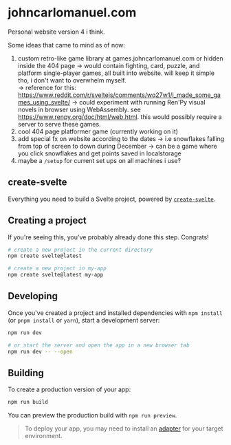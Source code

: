 # johncarlomanuel.com

Personal website version 4 i think.

Some ideas that came to mind as of now:

1. custom retro-like game library at games.johncarlomanuel.com or hidden inside the 404 page
   -> would contain fighting, card, puzzle, and platform single-player games, all built into website.
   will keep it simple tho, i don't want to overwhelm myself.  
    -> reference for this: <https://www.reddit.com/r/sveltejs/comments/wq27w1/i_made_some_games_using_svelte/>
   -> could experiment with running Ren'Py visual novels in browser using WebAssembly. see <https://www.renpy.org/doc/html/web.html>.
   this would possibly require a server to serve these games.
2. cool 404 page platformer game (currently working on it)
3. add special fx on website according to the dates
   -> i.e snowflakes falling from top of screen to down during December
   -> can be a game where you click snowflakes and get points saved in localstorage
4. maybe a `/setup` for current set ups on all machines i use?

## create-svelte

Everything you need to build a Svelte project, powered by [`create-svelte`](https://github.com/sveltejs/kit/tree/master/packages/create-svelte).

## Creating a project

If you're seeing this, you've probably already done this step. Congrats!

```bash
# create a new project in the current directory
npm create svelte@latest

# create a new project in my-app
npm create svelte@latest my-app
```

## Developing

Once you've created a project and installed dependencies with `npm install` (or `pnpm install` or `yarn`), start a development server:

```bash
npm run dev

# or start the server and open the app in a new browser tab
npm run dev -- --open
```

## Building

To create a production version of your app:

```bash
npm run build
```

You can preview the production build with `npm run preview`.

> To deploy your app, you may need to install an [adapter](https://kit.svelte.dev/docs/adapters) for your target environment.
